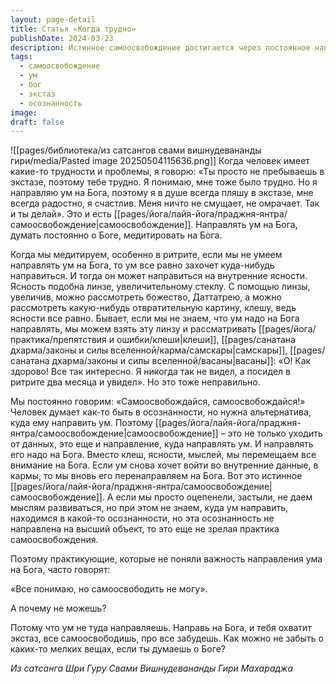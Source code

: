 ```yaml
---
layout: page-detail
title: Статья «Когда трудно»
publishDate: 2024-03-23
description: Истинное самоосвобождение достигается через постоянное направление ума на Бога - это приносит радость и экстаз, избавляет от трудностей. Если ум не направлен на высший объект, он склонен зацикливаться на внутренних проблемах и клешах. Важно не просто быть осознанным, а иметь правильное направление ума, иначе практика не будет зрелой.
tags:
  - самоосвобождение
  - ум
  - бог
  - экстаз
  - осознанность
image: 
draft: false
---
```

![[pages/библиотека/из сатсангов свами вишнудевананды гири/media/Pasted image 20250504115636.png]]
 Когда человек имеет какие-то трудности и проблемы, я говорю: «Ты просто не пребываешь в экстазе, поэтому тебе трудно. Я понимаю, мне тоже было трудно. Но я направляю ум на Бога, поэтому я в душе всегда пляшу в экстазе, мне всегда радостно, я счастлив. Меня ничто не смущает, не омрачает. Так и ты делай». Это и есть [[pages/йога/лайя-йога/праджня-янтра/самоосвобождение|самоосвобождение]]. Направлять ум на Бога, думать постоянно о Боге, медитировать на Бога.

 Когда мы медитируем, особенно в ритрите, если мы не умеем направлять ум на Бога, то ум все равно захочет куда-нибудь направиться. И тогда он может направиться на внутренние ясности. Ясность подобна линзе, увеличительному стеклу. С помощью линзы, увеличив, можно рассмотреть божество, Даттатрею, а можно рассмотреть какую-нибудь отвратительную картину, клешу, ведь ясности все равно. Бывает, если мы не знаем, что ум надо на Бога направлять, мы можем взять эту линзу и рассматривать [[pages/йога/практика/препятствия и ошибки/клеши|клеши]], [[pages/санатана дхарма/законы и силы вселенной/карма/самскары|самскары]], [[pages/санатана дхарма/законы и силы вселенной/васаны|васаны]]: «О! Как здорово! Все так интересно. Я никогда так не видел, а посидел в ритрите два месяца и увидел». Но это тоже неправильно.

 Мы постоянно говорим: «Самоосвобождайся, самоосвобождайся!» Человек думает как-то быть в осознанности, но нужна альтернатива, куда ему направить ум. Поэтому [[pages/йога/лайя-йога/праджня-янтра/самоосвобождение|самоосвобождение]] – это не только уходить от данных, это еще и направление, куда направлять ум. И направлять его надо на Бога. Вместо клеш, ясности, мыслей, мы перемещаем все внимание на Бога. Если ум снова хочет войти во внутренние данные, в кармы, то мы вновь его перенаправляем на Бога. Вот это истинное [[pages/йога/лайя-йога/праджня-янтра/самоосвобождение|самоосвобождение]]. А если мы просто оцепенели, застыли, не даем мыслям развиваться, но при этом не знаем, куда ум направить, находимся в какой-то осознанности, но эта осознанность не направлена на высший объект, то это еще не зрелая практика самоосвобождения.

 Поэтому практикующие, которые не поняли важность направления ума на Бога, часто говорят:

 «Все понимаю, но самоосвободить не могу».

 А почему не можешь?

 Потому что ум не туда направляешь. Направь на Бога, и тебя охватит экстаз, все самоосвободишь, про все забудешь. Как можно не забыть о каких-то мелких вещах, если ты думаешь о Боге?

*Из сатсанга Шри Гуру Свами Вишнудевананды Гири Махараджа*